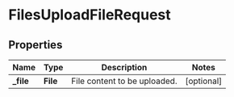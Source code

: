 

# FilesUploadFileRequest


## Properties

| Name | Type | Description | Notes |
|------------ | ------------- | ------------- | -------------|
|**_file** | **File** | File content to be uploaded. |  [optional] |



